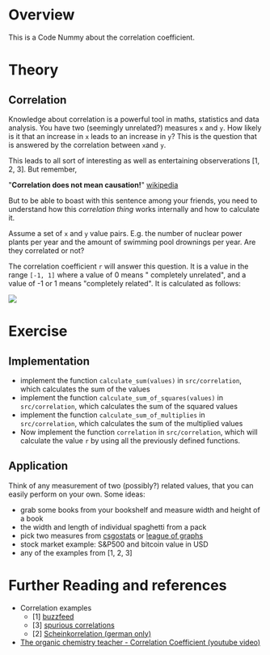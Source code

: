 # Overview

This is a Code Nummy about the correlation coefficient.

# Theory

## Correlation

Knowledge about correlation is a powerful tool in maths, statistics and data analysis. You have two 
(seemingly unrelated?) measures `x` and `y`. How likely is it that an increase in `x` leads to an 
increase in `y`? This is the question that is answered by the correlation between `x`and `y`.

This leads to all sort of interesting as well as entertaining observerations [1, 2, 3]. But remember,

"**Correlation does not mean causation!**" [wikipedia](https://en.wikipedia.org/wiki/Correlation_does_not_imply_causation)

But to be able to boast with this sentence among your friends, you need to understand how this *correlation thing* works
internally and how to calculate it.

Assume a set of `x` and `y` value pairs. E.g. the number of nuclear power plants per year and the amount of 
swimming pool drownings per year. Are they correlated or not?

The correlation coefficient `r` will answer this question. It is a value in the range `[-1, 1]` where a value of 0
means "
completely unrelated", and a value of -1 or 1 means "completely related". It is calculated as follows:

<img src="https://render.githubusercontent.com/render/math?math=r%20%3D%20%5Cfrac%7Bn%5Ccdot%5Csum%20xy%20-%20%5Csum%20x%20%5Csum%20y%7D%7B%5Csqrt%7B(%20n%5Csum%20x%5E2%20-%20(%5Csum%20x)%5E2)%5Ccdot(n%5Csum%20y%5E2%20-(%5Csum%20y)%5E2)%7D%7D">

# Exercise

## Implementation

* implement the function `calculate_sum(values)` in `src/correlation`, which calculates the sum of the values
* implement the function `calculate_sum_of_squares(values)` in `src/correlation`, which calculates the sum of the
  squared values
* implement the function `calculate_sum_of_multiplies` in `src/correlation`, which calculates the sum of the multiplied
  values
* Now implement the function `correlation` in `src/correlation`, which will calculate the value `r` by using all the
  previously defined functions.

## Application

Think of any measurement of two (possibly?) related values, that you can easily perform on your own. Some ideas:

* grab some books from your bookshelf and measure width and height of a book
* the width and length of individual spaghetti from a pack
* pick two measures from [csgostats](https://csgostats.gg/match) or [league of graphs](https://www.leagueofgraphs.com/)
* stock market example: S&P500 and bitcoin value in USD
* any of the examples from [1, 2, 3]

# Further Reading and references

* Correlation examples
    * [1] [buzzfeed](https://www.buzzfeednews.com/article/kjh2110/the-10-most-bizarre-correlations)
    * [3] [spurious correlations](https://www.tylervigen.com/spurious-correlations)
    * [2] [Scheinkorrelation (german only)](https://scheinkorrelation.jimdofree.com/)
* [The organic chemistry teacher - Correlation Coefficient (youtube video)](https://www.youtube.com/watch?v=11c9cs6WpJU)
